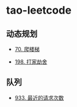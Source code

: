 # tao-leetcode

## 动态规划
- [70. 爬楼梯](https://github.com/taowuu/tao-leetcode/blob/main/%E5%8A%A8%E6%80%81%E8%A7%84%E5%88%92/70.%20%E7%88%AC%E6%A5%BC%E6%A2%AF.js)

- [198. 打家劫舍](https://github.com/taowuu/tao-leetcode/blob/main/%E5%8A%A8%E6%80%81%E8%A7%84%E5%88%92/198.%20%E6%89%93%E5%AE%B6%E5%8A%AB%E8%88%8D.js)

## 队列
- [933. 最近的请求次数](https://github.com/taowuu/tao-leetcode/blob/main/%E9%98%9F%E5%88%97/933.%20%E6%9C%80%E8%BF%91%E7%9A%84%E8%AF%B7%E6%B1%82%E6%AC%A1%E6%95%B0.js)

## 